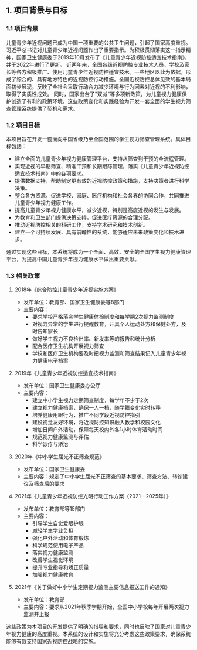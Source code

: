 ## 1. 项目背景与目标

### 1.1 项目背景

儿童青少年近视问题已成为中国一项重要的公共卫生问题，引起了国家高度重视。习近平总书记对儿童青少年近视问题作出了重要指示。为积极贯彻落实这一指示精神，国家卫生健康委于2019年10月发布了《儿童青少年近视防控适宜技术指南》，并于2022年进行了更新。
近两年来，全国各级近视防控专业技术人员、学校及家长等各方积极推广、使用儿童青少年近视防控适宜技术。一些地区以此为依据，形成了综合的、具有地方特色的近视防控行动措施。全国近视防控总体见效的基本局面初步展现，反映了全社会采取行动合力减少环境与行为因素对近视的不利影响，取得了实质性成效。
同时，国家出台了"双减"等多项新政策，为儿童视力健康保护创造了有利的政策环境。这些政策变化和实践经验为开发一套全面的学生视力筛查管理系统提供了契机和需求。

### 1.2 项目目标

本项目旨在开发一套面向中国省级乃至全国范围的学生视力筛查管理系统。具体目标包括：

- 建立全面的儿童青少年视力健康管理平台，支持从筛查到干预的全流程管理。
- 实现近视的早期筛查、精准干预和长期跟踪管理，落实《儿童青少年近视防控适宜技术指南》中的各项要求。
- 提供数据支持，帮助制定更有效的近视防控政策和措施，支持决策者进行科学决策。
- 整合各方资源，促进学校、家庭、医疗机构和社会各界的协同合作，共同推进儿童青少年视力健康工作。
- 提高儿童青少年视力健康水平，减少近视，特别是高度近视的发生与发展。
- 为教育和卫生部门提供决策支持，促进医疗资源的合理分配。
- 推动近视防控相关的科研工作，支持学术研究和技术创新。
- 建立一个可持续发展、具有前瞻性的系统，能够适应未来政策变化和技术进步。

通过实现这些目标，本系统将成为一个全面、高效、安全的全国学生视力健康管理平台，为提高中国儿童青少年视力健康水平做出重要贡献。

### 1.3 相关政策

1. 2018年《综合防控儿童青少年近视实施方案》
   - 发布单位：教育部、国家卫生健康委等8部门
   - 主要内容：
     - 要求学校严格落实学生健康体检制度和每学期2次视力监测制度
     - 对视力异常的学生进行提醒教育，开具个人运动处方和保健处方，及时告知家长
     - 做好学生视力不良检出率、新发率等的报告和统计分析
     - 配合医疗卫生机构开展视力筛查
     - 学校和医疗卫生机构要及时把视力监测和筛查结果记入儿童青少年视力健康电子档案

2. 2019年《儿童青少年近视防控适宜技术指南》
   - 发布单位：国家卫生健康委办公厅
   - 主要内容：
     - 建立中小学生视力定期筛查制度，每学年不少于2次
     - 建立视力健康档案，确保一人一档，随学籍变化实时转移
     - 培养健康用眼行为，推广不同学段近视防控指引
     - 建设视觉友好环境，将近视防控知识融入教学和校园文化
     - 增加日间户外活动，保障每天校内外各1小时体育活动时间
     - 规范视力健康监测与评估
     - 科学诊疗与矫治

3. 2020年《中小学生屈光不正筛查规范》
   - 发布单位：国家卫生健康委
   - 主要内容：规定了中小学生屈光不正筛查的基本要求、筛查方法、转诊建议及筛查后的要求

4. 2021年《儿童青少年近视防控光明行动工作方案（2021—2025年）》
   - 发布单位：教育部等15部门
   - 主要内容：
     - 引导学生自觉爱眼护眼
     - 减轻学生学业负担
     - 强化户外活动和体育锻炼
     - 科学规范使用电子产品
     - 落实视力健康监测
     - 改善学生视觉环境
     - 提升专业指导和矫正质量
     - 加强视力健康教育

5. 2021年《关于做好中小学生定期视力监测主要信息报送工作的通知》
   - 发布单位：教育部
   - 主要内容：要求从2021年秋季学期开始，全国中小学校每年开展两次视力监测并上报

这些政策为本项目的开发提供了明确的指导和要求，同时也反映了国家对儿童青少年视力健康的高度重视。本系统的设计和实施将充分考虑这些政策要求，确保系统能够有效支持国家近视防控战略的实施。